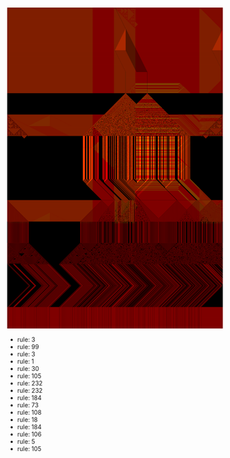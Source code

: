 ![photo](./output.png) 
 * rule: 3
* rule: 99
* rule: 3
* rule: 1
* rule: 30
* rule: 105
* rule: 232
* rule: 232
* rule: 184
* rule: 73
* rule: 108
* rule: 18
* rule: 184
* rule: 106
* rule: 5
* rule: 105
